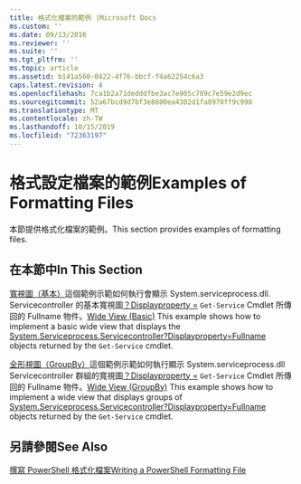 ```yaml
---
title: 格式化檔案的範例 |Microsoft Docs
ms.custom: ''
ms.date: 09/13/2016
ms.reviewer: ''
ms.suite: ''
ms.tgt_pltfrm: ''
ms.topic: article
ms.assetid: b141a560-0422-4f76-bbcf-f4a62254c6a3
caps.latest.revision: 4
ms.openlocfilehash: 7ca1b2a71dedddfbe3ac7e905c789c7e59e2d9ec
ms.sourcegitcommit: 52a67bcd9d7bf3e8600ea4302d1fa8970ff9c998
ms.translationtype: MT
ms.contentlocale: zh-TW
ms.lasthandoff: 10/15/2019
ms.locfileid: "72363197"
---
```

# <a name="examples-of-formatting-files"></a><span data-ttu-id="f608c-102">格式設定檔案的範例</span><span class="sxs-lookup"><span data-stu-id="f608c-102">Examples of Formatting Files</span></span>

<span data-ttu-id="f608c-103">本節提供格式化檔案的範例。</span><span class="sxs-lookup"><span data-stu-id="f608c-103">This section provides examples of formatting files.</span></span>

## <a name="in-this-section"></a><span data-ttu-id="f608c-104">在本節中</span><span class="sxs-lookup"><span data-stu-id="f608c-104">In This Section</span></span>

<span data-ttu-id="f608c-105">[寬視圖（基本）](./wide-view-basic.md)這個範例示範如何執行會顯示 System.serviceprocess.dll. Servicecontroller 的基本寬視圖[？Displayproperty =](/dotnet/api/System.ServiceProcess.ServiceController) `Get-Service` Cmdlet 所傳回的 Fullname 物件。</span><span class="sxs-lookup"><span data-stu-id="f608c-105">[Wide View (Basic)](./wide-view-basic.md) This example shows how to implement a basic wide view that displays the [System.Serviceprocess.Servicecontroller?Displayproperty=Fullname](/dotnet/api/System.ServiceProcess.ServiceController) objects returned by the `Get-Service` cmdlet.</span></span>

<span data-ttu-id="f608c-106">[全形視圖（GroupBy）](./wide-view-groupby.md)這個範例示範如何執行顯示 System.serviceprocess.dll Servicecontroller 群組的寬視圖[？Displayproperty =](/dotnet/api/System.ServiceProcess.ServiceController) `Get-Service` Cmdlet 所傳回的 Fullname 物件。</span><span class="sxs-lookup"><span data-stu-id="f608c-106">[Wide View (GroupBy)](./wide-view-groupby.md) This example shows how to implement a wide view that displays groups of [System.Serviceprocess.Servicecontroller?Displayproperty=Fullname](/dotnet/api/System.ServiceProcess.ServiceController) objects returned by the `Get-Service` cmdlet.</span></span>

## <a name="see-also"></a><span data-ttu-id="f608c-107">另請參閱</span><span class="sxs-lookup"><span data-stu-id="f608c-107">See Also</span></span>

[<span data-ttu-id="f608c-108">撰寫 PowerShell 格式化檔案</span><span class="sxs-lookup"><span data-stu-id="f608c-108">Writing a PowerShell Formatting File</span></span>](./writing-a-powershell-formatting-file.md)
